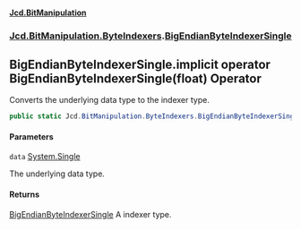 #### [Jcd.BitManipulation](index.md 'index')

### [Jcd.BitManipulation.ByteIndexers](Jcd.BitManipulation.ByteIndexers.md 'Jcd.BitManipulation.ByteIndexers').[BigEndianByteIndexerSingle](Jcd.BitManipulation.ByteIndexers.BigEndianByteIndexerSingle.md 'Jcd.BitManipulation.ByteIndexers.BigEndianByteIndexerSingle')

## BigEndianByteIndexerSingle.implicit operator BigEndianByteIndexerSingle(float) Operator

Converts the underlying data type to the indexer type.

```csharp
public static Jcd.BitManipulation.ByteIndexers.BigEndianByteIndexerSingle implicit operator BigEndianByteIndexerSingle(float data);
```

#### Parameters

<a name='Jcd.BitManipulation.ByteIndexers.BigEndianByteIndexerSingle.op_ImplicitJcd.BitManipulation.ByteIndexers.BigEndianByteIndexerSingle(float).data'></a>

`data` [System.Single](https://docs.microsoft.com/en-us/dotnet/api/System.Single 'System.Single')

The underlying data type.

#### Returns

[BigEndianByteIndexerSingle](Jcd.BitManipulation.ByteIndexers.BigEndianByteIndexerSingle.md 'Jcd.BitManipulation.ByteIndexers.BigEndianByteIndexerSingle')
A indexer type.